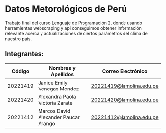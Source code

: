 # Datos Metorológicos de Perú

Trabajo final del curso Lenguaje de Programación 2, donde usando herramientas webscraping y api conseguimos 
obtener información relevante acerca y actualizaciones de ciertos parámetros del clima de nuestro país.

## Integrantes:

| Código          | Nombres y Apellidos                  | Correo Electrónico          |
| --------------- | ------------------------------------ | --------------------------- |
| 20221419        | Janice Emily Venegas Mendez          | 20221419@lamolina.edu.pe    |
| 20221420        | Alexandra Paola Victoria Zarate      | 20221420@lamolina.edu.pe    |
| 20221412        | Marcos David Alexander Paucar Arango | 20221412@lamolina.edu.pe    |

